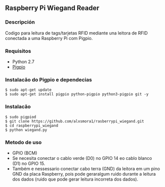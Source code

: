 ## Raspberry Pi Wiegand Reader

### Descripción
Codigo para  leitura de tags/tarjetas RFID mediante una leitora de RFID conectada a uma Raspberry Pi com Pigpio.

### Requisitos 
* Python 2.7
* [Pigpio](http://abyz.me.uk/rpi/pigpio/download.html)

### Instalacão do Pigpio e dependecias
    $ sudo apt-get update
    $ sudo apt-get install pigpio python-pigpio python3-pigpio git -y


### Instalacão

    $ sudo pigpiod
    $ git clone https://github.com/alxsmora1/rasberrypi_wiegand.git
    $ cd raspberrypi_wiegand
    $ python wiegand.py


### Metodo de uso
* GPIO (BCM)
* Se necesita conectar o cablo verde (D0) no GPIO 14 eo cablo blanco (D1) no GPIO 15.
* Também e nessessario conectar cabo terra (GND) da leitora em um pino GND da placa Raspberry, pois pode geraralgum ruido durante a leitura dos dados (ruido que pode gerar leitura incorreta dos dados).   
